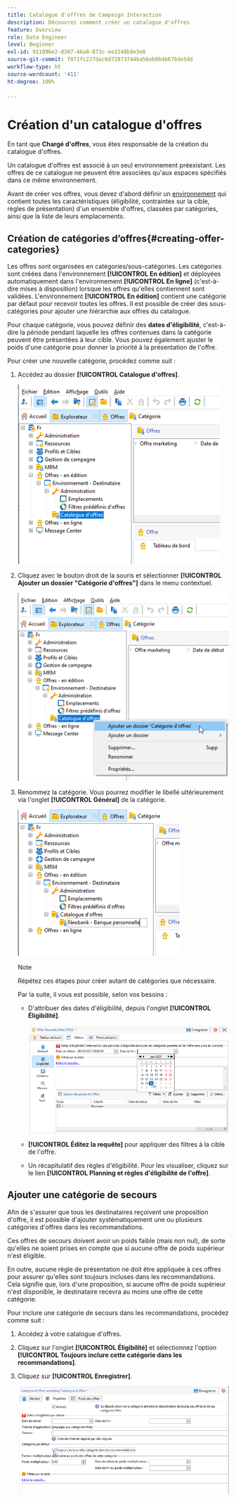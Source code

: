 ```yaml
---
title: Catalogue d'offres de Campaign Interaction
description: Découvrez comment créer un catalogue d'offres
feature: Overview
role: Data Engineer
level: Beginner
exl-id: 911096e2-0307-46a8-873c-ee2248b8e3e8
source-git-commit: f071fc227dac6d72873744ba56eb0b4b676de5dd
workflow-type: ht
source-wordcount: '411'
ht-degree: 100%

---
```


# Création d&#39;un catalogue d&#39;offres

En tant que **Chargé d&#39;offres**, vous êtes responsable de la création du catalogue d&#39;offres.

Un catalogue d&#39;offres est associé à un seul environnement préexistant. Les offres de ce catalogue ne peuvent être associées qu&#39;aux espaces spécifiés dans ce même environnement.

Avant de créer vos offres, vous devez d&#39;abord définir un [environnement](interaction-env.md) qui contient toutes les caractéristiques (éligibilité, contraintes sur la cible, règles de présentation) d&#39;un ensemble d&#39;offres, classées par catégories, ainsi que la liste de leurs emplacements.

## Création de catégories d’offres{#creating-offer-categories}

Les offres sont organisées en catégories/sous-catégories. Les catégories sont créées dans l&#39;environnement **[!UICONTROL En édition]** et déployées automatiquement dans l&#39;environnement **[!UICONTROL En ligne]** (c&#39;est-à-dire mises à disposition) lorsque les offres qu&#39;elles contiennent sont validées. L&#39;environnement **[!UICONTROL En édition]** contient une catégorie par défaut pour recevoir toutes les offres. Il est possible de créer des sous-catégories pour ajouter une hiérarchie aux offres du catalogue.

Pour chaque catégorie, vous pouvez définir des **dates d&#39;éligibilité**, c&#39;est-à-dire la période pendant laquelle les offres contenues dans la catégorie peuvent être présentées à leur cible. Vous pouvez également ajuster le poids d&#39;une catégorie pour donner la priorité à la présentation de l&#39;offre.

Pour créer une nouvelle catégorie, procédez comme suit :

1. Accédez au dossier **[!UICONTROL Catalogue d&#39;offres]**.

   ![](assets/offer_cat_create_001.png)

1. Cliquez avec le bouton droit de la souris et sélectionner **[!UICONTROL Ajouter un dossier &quot;Catégorie d&#39;offres&quot;]** dans le menu contextuel.

   ![](assets/offer_cat_create_002.png)

1. Renommez la catégorie. Vous pourrez modifier le libellé ultérieurement via l&#39;onglet **[!UICONTROL Général]** de la catégorie.

   ![](assets/offer_cat_create_003.png)

   >[!NOTE]
   >
   >Répétez ces étapes pour créer autant de catégories que nécessaire.

   Par la suite, il vous est possible, selon vos besoins :

   * D&#39;attribuer des dates d&#39;éligibilité, depuis l&#39;onglet **[!UICONTROL Éligibilité]**.

      ![](assets/offer_cat_create_004.png)

   * **[!UICONTROL Éditez la requête]** pour appliquer des filtres à la cible de l&#39;offre.

   * Un récapitulatif des règles d&#39;éligibilité. Pour les visualiser, cliquez sur le lien **[!UICONTROL Planning et règles d&#39;éligibilité de l&#39;offre]**.

## Ajouter une catégorie de secours

Afin de s&#39;assurer que tous les destinataires reçoivent une proposition d&#39;offre, il est possible d&#39;ajouter systématiquement une ou plusieurs catégories d&#39;offres dans les recommandations.

Ces offres de secours doivent avoir un poids faible (mais non nul), de sorte qu&#39;elles ne soient prises en compte que si aucune offre de poids supérieur n&#39;est éligible.

En outre, aucune règle de présentation ne doit être appliquée à ces offres pour assurer qu&#39;elles sont toujours incluses dans les recommandations. Cela signifie que, lors d&#39;une proposition, si aucune offre de poids supérieur n&#39;est disponible, le destinataire recevra au moins une offre de cette catégorie.

Pour inclure une catégorie de secours dans les recommandations, procédez comme suit :

1. Accédez à votre catalogue d&#39;offres.
1. Cliquez sur l&#39;onglet **[!UICONTROL Éligibilité]** et sélectionnez l&#39;option **[!UICONTROL Toujours inclure cette catégorie dans les recommandations]**.
1. Cliquez sur **[!UICONTROL Enregistrer]**.

   ![](assets/offer_cat_default_001.png)
